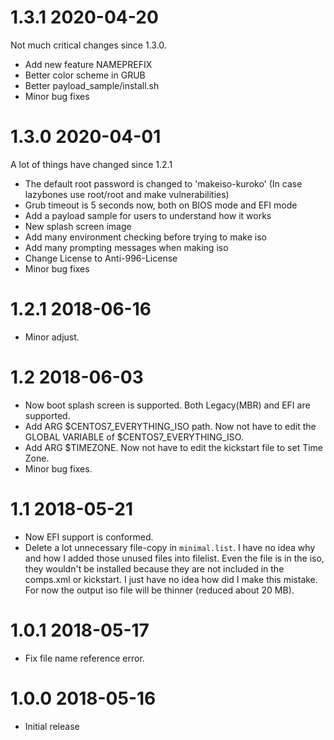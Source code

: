 # 1.3.1 2020-04-20

Not much critical changes since 1.3.0.

- Add new feature NAMEPREFIX
- Better color scheme in GRUB
- Better payload_sample/install.sh
- Minor bug fixes

# 1.3.0 2020-04-01

A lot of things have changed since 1.2.1

- The default root password is changed to 'makeiso-kuroko' (In case lazybones use root/root and make vulnerabilities)
- Grub timeout is 5 seconds now, both on BIOS mode and EFI mode
- Add a payload sample for users to understand how it works
- New splash screen image
- Add many environment checking before trying to make iso
- Add many prompting messages when making iso
- Change License to Anti-996-License
- Minor bug fixes

# 1.2.1  2018-06-16

- Minor adjust.

# 1.2 2018-06-03

- Now boot splash screen is supported. Both Legacy(MBR) and EFI are supported.
- Add ARG $CENTOS7_EVERYTHING_ISO path. Now not have to edit the GLOBAL VARIABLE of $CENTOS7_EVERYTHING_ISO.
- Add ARG $TIMEZONE. Now not have to edit the kickstart file to set Time Zone.
- Minor bug fixes.

# 1.1 2018-05-21

- Now EFI support is conformed.
- Delete a lot unnecessary file-copy in `minimal.list`. I have no idea why and how I added those unused files into filelist. Even the file is in the iso, they wouldn't be installed because they are not included in the comps.xml or kickstart. I just have no idea how did I make this mistake. For now the output iso file will be thinner (reduced about 20 MB).

# 1.0.1 2018-05-17

- Fix file name reference error.

# 1.0.0 2018-05-16

- Initial release
